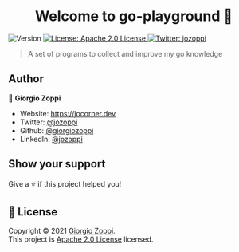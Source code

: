 <h1 align="center">Welcome to go-playground 👋</h1>
<p>
  <img alt="Version" src="https://img.shields.io/badge/version-0.0.1-blue.svg?cacheSeconds=2592000" />
  <a href="https://www.apache.org/licenses/LICENSE-2.0" target="_blank">
    <img alt="License: Apache 2.0 License" src="https://img.shields.io/badge/License-Apache 2.0 License-yellow.svg" />
  </a>
  <a href="https://twitter.com/jozoppi" target="_blank">
    <img alt="Twitter: jozoppi" src="https://img.shields.io/twitter/follow/jozoppi.svg?style=social" />
  </a>
</p>

> A set of programs to collect and improve my go knowledge

## Author

👤 **Giorgio Zoppi**

* Website: https://jocorner.dev
* Twitter: [@jozoppi](https://twitter.com/jozoppi)
* Github: [@giorgiozoppi](https://github.com/giorgiozoppi)
* LinkedIn: [@jozoppi](https://linkedin.com/in/jozoppi)

## Show your support

Give a ⭐️ if this project helped you!

## 📝 License

Copyright © 2021 [Giorgio Zoppi](https://github.com/giorgiozoppi).<br />
This project is [Apache 2.0 License](https://www.apache.org/licenses/LICENSE-2.0) licensed.


